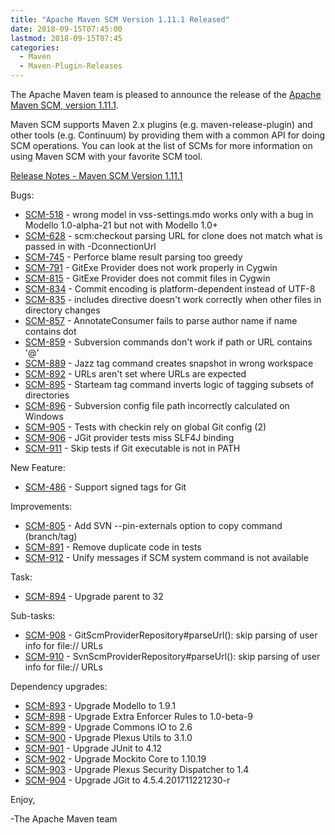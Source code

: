 ```yaml
---
title: "Apache Maven SCM Version 1.11.1 Released"
date: 2018-09-15T07:45:00
lastmod: 2018-09-15T07:45
categories:
  - Maven
  - Maven-Plugin-Releases
---
```

The Apache Maven team is pleased to announce the release of the 
[Apache Maven SCM, version 1.11.1](https://maven.apache.org/scm/).

Maven SCM supports Maven 2.x plugins (e.g. maven-release-plugin) and other
tools (e.g. Continuum) by providing them with a common API for doing SCM
operations. You can look at the list of SCMs for more information on using
Maven SCM with your favorite SCM tool.

<!-- more -->

[Release Notes - Maven SCM Version 1.11.1](https://issues.apache.org/jira/secure/ReleaseNote.jspa?projectId=12317828&version=12343394)


Bugs:

 * [SCM-518](https://issues.apache.org/jira/browse/SCM-518) - wrong model in vss-settings.mdo works only with a bug in Modello 1.0-alpha-21 but not with Modello 1.0+
 * [SCM-628](https://issues.apache.org/jira/browse/SCM-628) - scm:checkout parsing URL for clone does not match what is passed in with -DconnectionUrl
 * [SCM-745](https://issues.apache.org/jira/browse/SCM-745) - Perforce blame result parsing too greedy
 * [SCM-791](https://issues.apache.org/jira/browse/SCM-791) - GitExe Provider does not work properly in Cygwin
 * [SCM-815](https://issues.apache.org/jira/browse/SCM-815) - GitExe Provider does not commit files in Cygwin
 * [SCM-834](https://issues.apache.org/jira/browse/SCM-834) - Commit encoding is platform-dependent instead of UTF-8
 * [SCM-835](https://issues.apache.org/jira/browse/SCM-835) - includes directive doesn't work correctly when other files in directory changes
 * [SCM-857](https://issues.apache.org/jira/browse/SCM-857) - AnnotateConsumer fails to parse author name if name contains dot
 * [SCM-859](https://issues.apache.org/jira/browse/SCM-859) - Subversion commands don't work if path or URL contains '@'
 * [SCM-889](https://issues.apache.org/jira/browse/SCM-889) - Jazz tag command creates snapshot in wrong workspace
 * [SCM-892](https://issues.apache.org/jira/browse/SCM-892) - URLs aren't set where URLs are expected
 * [SCM-895](https://issues.apache.org/jira/browse/SCM-895) - Starteam tag command inverts logic of tagging subsets of directories
 * [SCM-896](https://issues.apache.org/jira/browse/SCM-896) - Subversion config file path incorrectly calculated on Windows
 * [SCM-905](https://issues.apache.org/jira/browse/SCM-905) - Tests with checkin rely on global Git config (2)
 * [SCM-906](https://issues.apache.org/jira/browse/SCM-906) - JGit provider tests miss SLF4J binding
 * [SCM-911](https://issues.apache.org/jira/browse/SCM-911) - Skip tests if Git executable is not in PATH

New Feature:

 * [SCM-486](https://issues.apache.org/jira/browse/SCM-486) - Support signed tags for Git

Improvements:

 * [SCM-805](https://issues.apache.org/jira/browse/SCM-805) - Add SVN --pin-externals option to copy command (branch/tag)
 * [SCM-891](https://issues.apache.org/jira/browse/SCM-891) - Remove duplicate code in tests
 * [SCM-912](https://issues.apache.org/jira/browse/SCM-912) - Unify messages if SCM system command is not available

Task:

 * [SCM-894](https://issues.apache.org/jira/browse/SCM-894) - Upgrade parent to 32

Sub-tasks:

 * [SCM-908](https://issues.apache.org/jira/browse/SCM-908) - GitScmProviderRepository#parseUrl(): skip parsing of user info for file:// URLs
 * [SCM-910](https://issues.apache.org/jira/browse/SCM-910) - SvnScmProviderRepository#parseUrl(): skip parsing of user info for file:// URLs

Dependency upgrades:

 * [SCM-893](https://issues.apache.org/jira/browse/SCM-893) - Upgrade Modello to 1.9.1
 * [SCM-898](https://issues.apache.org/jira/browse/SCM-898) - Upgrade Extra Enforcer Rules to 1.0-beta-9
 * [SCM-899](https://issues.apache.org/jira/browse/SCM-899) - Upgrade Commons IO to 2.6
 * [SCM-900](https://issues.apache.org/jira/browse/SCM-900) - Upgrade Plexus Utils to 3.1.0
 * [SCM-901](https://issues.apache.org/jira/browse/SCM-901) - Upgrade JUnit to 4.12
 * [SCM-902](https://issues.apache.org/jira/browse/SCM-902) - Upgrade Mockito Core to 1.10.19
 * [SCM-903](https://issues.apache.org/jira/browse/SCM-903) - Upgrade Plexus Security Dispatcher to 1.4
 * [SCM-904](https://issues.apache.org/jira/browse/SCM-904) - Upgrade JGit to 4.5.4.201711221230-r

Enjoy,

-The Apache Maven team
